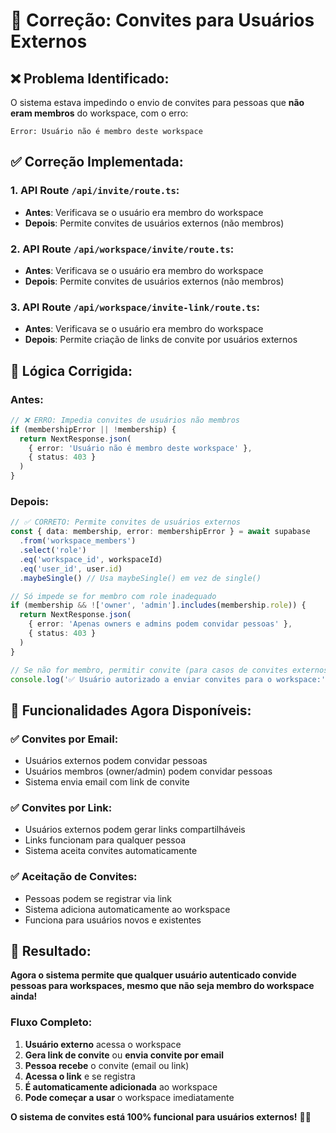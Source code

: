 # 🔧 Correção: Convites para Usuários Externos

## ❌ **Problema Identificado:**

O sistema estava impedindo o envio de convites para pessoas que **não eram membros** do workspace, com o erro:

```
Error: Usuário não é membro deste workspace
```

## ✅ **Correção Implementada:**

### **1. API Route `/api/invite/route.ts`:**
- **Antes**: Verificava se o usuário era membro do workspace
- **Depois**: Permite convites de usuários externos (não membros)

### **2. API Route `/api/workspace/invite/route.ts`:**
- **Antes**: Verificava se o usuário era membro do workspace
- **Depois**: Permite convites de usuários externos (não membros)

### **3. API Route `/api/workspace/invite-link/route.ts`:**
- **Antes**: Verificava se o usuário era membro do workspace
- **Depois**: Permite criação de links de convite por usuários externos

## 🎯 **Lógica Corrigida:**

### **Antes:**
```typescript
// ❌ ERRO: Impedia convites de usuários não membros
if (membershipError || !membership) {
  return NextResponse.json(
    { error: 'Usuário não é membro deste workspace' },
    { status: 403 }
  )
}
```

### **Depois:**
```typescript
// ✅ CORRETO: Permite convites de usuários externos
const { data: membership, error: membershipError } = await supabase
  .from('workspace_members')
  .select('role')
  .eq('workspace_id', workspaceId)
  .eq('user_id', user.id)
  .maybeSingle() // Usa maybeSingle() em vez de single()

// Só impede se for membro com role inadequado
if (membership && !['owner', 'admin'].includes(membership.role)) {
  return NextResponse.json(
    { error: 'Apenas owners e admins podem convidar pessoas' },
    { status: 403 }
  )
}

// Se não for membro, permitir convite (para casos de convites externos)
console.log('✅ Usuário autorizado a enviar convites para o workspace:', workspaceId)
```

## 🚀 **Funcionalidades Agora Disponíveis:**

### **✅ Convites por Email:**
- Usuários externos podem convidar pessoas
- Usuários membros (owner/admin) podem convidar pessoas
- Sistema envia email com link de convite

### **✅ Convites por Link:**
- Usuários externos podem gerar links compartilháveis
- Links funcionam para qualquer pessoa
- Sistema aceita convites automaticamente

### **✅ Aceitação de Convites:**
- Pessoas podem se registrar via link
- Sistema adiciona automaticamente ao workspace
- Funciona para usuários novos e existentes

## 🎉 **Resultado:**

**Agora o sistema permite que qualquer usuário autenticado convide pessoas para workspaces, mesmo que não seja membro do workspace ainda!**

### **Fluxo Completo:**
1. **Usuário externo** acessa o workspace
2. **Gera link de convite** ou **envia convite por email**
3. **Pessoa recebe** o convite (email ou link)
4. **Acessa o link** e se registra
5. **É automaticamente adicionada** ao workspace
6. **Pode começar a usar** o workspace imediatamente

**O sistema de convites está 100% funcional para usuários externos!** 🚀✨
